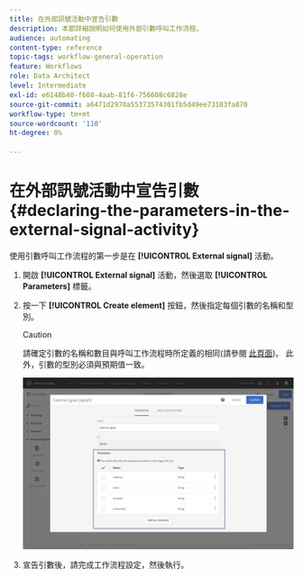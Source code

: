 ```yaml
---
title: 在外部訊號活動中宣告引數
description: 本節詳細說明如何使用外部引數呼叫工作流程。
audience: automating
content-type: reference
topic-tags: workflow-general-operation
feature: Workflows
role: Data Architect
level: Intermediate
exl-id: e6148b40-f608-4aab-81f6-756608c6828e
source-git-commit: a6471d2970a55373574301fb5d49ee73103fa870
workflow-type: tm+mt
source-wordcount: '110'
ht-degree: 0%

---
```


# 在外部訊號活動中宣告引數 {#declaring-the-parameters-in-the-external-signal-activity}

使用引數呼叫工作流程的第一步是在 **[!UICONTROL External signal]** 活動。

1. 開啟 **[!UICONTROL External signal]** 活動，然後選取 **[!UICONTROL Parameters]** 標籤。
1. 按一下 **[!UICONTROL Create element]** 按鈕，然後指定每個引數的名稱和型別。

   >[!CAUTION]
   >
   >請確定引數的名稱和數目與呼叫工作流程時所定義的相同(請參閱 [此頁面](../../automating/using/defining-parameters-calling-workflow.md))。 此外，引數的型別必須與預期值一致。

   ![](assets/extsignal_declaringparameters_1.png)

1. 宣告引數後，請完成工作流程設定，然後執行。
